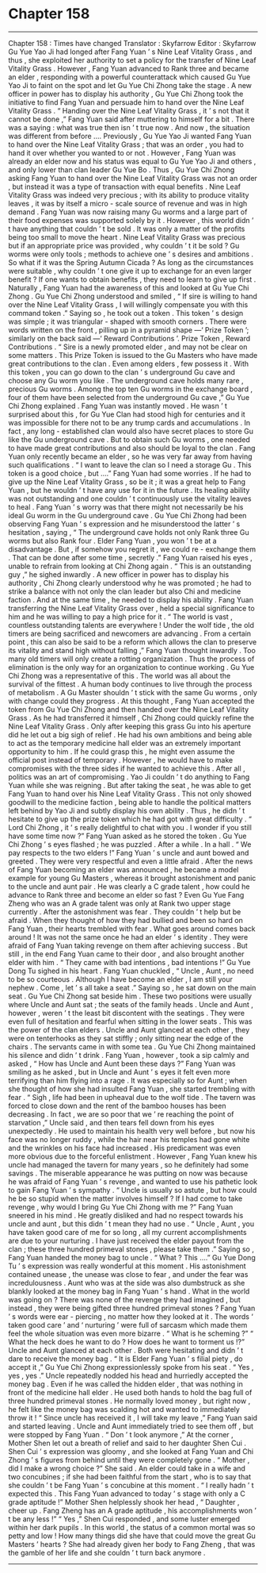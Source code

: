 
# Chapter 158


---

Chapter 158 : Times have changed
Translator :
Skyfarrow
Editor :
Skyfarrow
Gu Yue Yao Ji had longed after Fang Yuan ’ s Nine Leaf Vitality Grass , and thus , she exploited her authority to set a policy for the transfer of Nine Leaf Vitality Grass .
However , Fang Yuan advanced to Rank three and became an elder , responding with a powerful counterattack which caused Gu Yue Yao Ji to faint on the spot and let Gu Yue Chi Zhong take the stage .
A new officer in power has to display his authority , Gu Yue Chi Zhong took the initiative to find Fang Yuan and persuade him to hand over the Nine Leaf Vitality Grass .
“ Handing over the Nine Leaf Vitality Grass , it ’ s not that it cannot be done ,” Fang Yuan said after muttering to himself for a bit .
There was a saying : what was true then isn ’ t true now .
And now , the situation was different from before ….
Previously , Gu Yue Yao Ji wanted Fang Yuan to hand over the Nine Leaf Vitality Grass ; that was an order , you had to hand it over whether you wanted to or not .
However , Fang Yuan was already an elder now and his status was equal to Gu Yue Yao Ji and others , and only lower than clan leader Gu Yue Bo . Thus , Gu Yue Chi Zhong asking Fang Yuan to hand over the Nine Leaf Vitality Grass was not an order , but instead it was a type of transaction with equal benefits .
Nine Leaf Vitality Grass was indeed very precious ; with its ability to produce vitality leaves , it was by itself a micro - scale source of revenue and was in high demand . Fang Yuan was now raising many Gu worms and a large part of their food expenses was supported solely by it .
However , this world didn ’ t have anything that couldn ’ t be sold . It was only a matter of the profits being too small to move the heart .
Nine Leaf Vitality Grass was precious but if an appropriate price was provided , why couldn ’ t it be sold ?
Gu worms were only tools ; methods to achieve one ’ s desires and ambitions . So what if it was the Spring Autumn Cicada ? As long as the circumstances were suitable , why couldn ’ t one give it up to exchange for an even larger benefit ?
If one wants to obtain benefits , they need to learn to give up first .
Naturally , Fang Yuan had the awareness of this and looked at Gu Yue Chi Zhong .
Gu Yue Chi Zhong understood and smiled , “ If sire is willing to hand over the Nine Leaf Vitality Grass , I will willingly compensate you with this command token .”
Saying so , he took out a token .
This token ’ s design was simple ; it was triangular - shaped with smooth corners . There were words written on the front , pilling up in a pyramid shape —‘ Prize Token ’; similarly on the back said —‘ Reward Contributions ’.
Prize Token , Reward Contributions .
“ Sire is a newly promoted elder , and may not be clear on some matters . This Prize Token is issued to the Gu Masters who have made great contributions to the clan . Even among elders , few possess it . With this token , you can go down to the clan ’ s underground Gu cave and choose any Gu worm you like . The underground cave holds many rare , precious Gu worms . Among the top ten Gu worms in the exchange board , four of them have been selected from the underground Gu cave ,” Gu Yue Chi Zhong explained .
Fang Yuan was instantly moved .
He wasn ’ t surprised about this , for Gu Yue Clan had stood high for centuries and it was impossible for there not to be any trump cards and accumulations .
In fact , any long - established clan would also have secret places to store Gu like the Gu underground cave .
But to obtain such Gu worms , one needed to have made great contributions and also should be loyal to the clan .
Fang Yuan only recently became an elder , so he was very far away from having such qualifications .
“ I want to leave the clan so I need a storage Gu . This token is a good choice , but ….” Fang Yuan had some worries .
If he had to give up the Nine Leaf Vitality Grass , so be it ; it was a great help to Fang Yuan , but he wouldn ’ t have any use for it in the future .
Its healing ability was not outstanding and one couldn ’ t continuously use the vitality leaves to heal .
Fang Yuan ’ s worry was that there might not necessarily be his ideal Gu worm in the Gu underground cave .
Gu Yue Chi Zhong had been observing Fang Yuan ’ s expression and he misunderstood the latter ’ s hesitation , saying , “ The underground cave holds not only Rank three Gu worms but also Rank four . Elder Fang Yuan , you won ’ t be at a disadvantage . But , if somehow you regret it , we could re - exchange them . That can be done after some time , secretly .”
Fang Yuan raised his eyes , unable to refrain from looking at Chi Zhong again .
“ This is an outstanding guy ,” he sighed inwardly .
A new officer in power has to display his authority ,
Chi Zhong clearly understood why he was promoted ; he had to strike a balance with not only the clan leader but also Chi and medicine faction . And at the same time , he needed to display his ability .
Fang Yuan transferring the Nine Leaf Vitality Grass over , held a special significance to him and he was willing to pay a high price for it .
“ The world is vast , countless outstanding talents are everywhere ! Under the wolf tide , the old timers are being sacrificed and newcomers are advancing . From a certain point , this can also be said to be a reform which allows the clan to preserve its vitality and stand high without falling ,” Fang Yuan thought inwardly .
Too many old timers will only create a rotting organization . Thus the process of elimination is the only way for an organization to continue working .
Gu Yue Chi Zhong was a representative of this .
The world was all about the survival of the fittest . A human body continues to live through the process of metabolism . A Gu Master shouldn ’ t stick with the same Gu worms , only with change could they progress .
At this thought , Fang Yuan accepted the token from Gu Yue Chi Zhong and then handed over the Nine Leaf Vitality Grass . As he had transferred it himself , Chi Zhong could quickly refine the Nine Leaf Vitality Grass .
Only after keeping this grass Gu into his aperture did he let out a big sigh of relief .
He had his own ambitions and being able to act as the temporary medicine hall elder was an extremely important opportunity to him . If he could grasp this , he might even assume the official post instead of temporary .
However , he would have to make compromises with the three sides if he wanted to achieve this . After all , politics was an art of compromising .
Yao Ji couldn ’ t do anything to Fang Yuan while she was reigning . But after taking the seat , he was able to get Fang Yuan to hand over his Nine Leaf Vitality Grass . This not only showed goodwill to the medicine faction , being able to handle the political matters left behind by Yao Ji and subtly display his own ability .
Thus , he didn ’ t hesitate to give up the prize token which he had got with great difficulty .
“ Lord Chi Zhong , it ’ s really delightful to chat with you . I wonder if you still have some time now ?” Fang Yuan asked as he stored the token .
Gu Yue Chi Zhong ’ s eyes flashed ; he was puzzled .
After a while .
In a hall .
“ We pay respects to the two elders !” Fang Yuan ’ s uncle and aunt bowed and greeted . They were very respectful and even a little afraid .
After the news of Fang Yuan becoming an elder was announced , he became a model example for young Gu Masters , whereas it brought astonishment and panic to the uncle and aunt pair .
He was clearly a C grade talent , how could he advance to Rank three and become an elder so fast ?
Even Gu Yue Fang Zheng who was an A grade talent was only at Rank two upper stage currently .
After the astonishment was fear .
They couldn ’ t help but be afraid .
When they thought of how they had bullied and been so hard on Fang Yuan , their hearts trembled with fear .
What goes around comes back around !
It was not the same once he had an elder ’ s identity .
They were afraid of Fang Yuan taking revenge on them after achieving success .
But still , in the end Fang Yuan came to their door , and also brought another elder with him .
“ They came with bad intentions , bad intentions !” Gu Yue Dong Tu sighed in his heart .
Fang Yuan chuckled , “ Uncle , Aunt , no need to be so courteous . Although I have become an elder , I am still your nephew . Come , let ’ s all take a seat .”
Saying so , he sat down on the main seat .
Gu Yue Chi Zhong sat beside him .
These two positions were usually where Uncle and Aunt sat ; the seats of the family heads .
Uncle and Aunt , however , weren ’ t the least bit discontent with the seatings . They were even full of hesitation and fearful when sitting in the lower seats .
This was the power of the clan elders .
Uncle and Aunt glanced at each other , they were on tenterhooks as they sat stiffly ; only sitting near the edge of the chairs .
The servants came in with some tea .
Gu Yue Chi Zhong maintained his silence and didn ’ t drink . Fang Yuan , however , took a sip calmly and asked , “ How has Uncle and Aunt been these days ?”
Fang Yuan was smiling as he asked , but in Uncle and Aunt ’ s eyes it felt even more terrifying than him flying into a rage .
It was especially so for Aunt ; when she thought of how she had insulted Fang Yuan , she started trembling with fear .
“ Sigh , life had been in upheaval due to the wolf tide . The tavern was forced to close down and the rent of the bamboo houses has been decreasing . In fact , we are so poor that we ’ re reaching the point of starvation ,” Uncle said , and then tears fell down from his eyes unexpectedly .
He used to maintain his health very well before , but now his face was no longer ruddy , while the hair near his temples had gone white and the wrinkles on his face had increased . His predicament was even more obvious due to the forceful enlistment .
However , Fang Yuan knew his uncle had managed the tavern for many years , so he definitely had some savings . The miserable appearance he was putting on now was because he was afraid of Fang Yuan ’ s revenge , and wanted to use his pathetic look to gain Fang Yuan ’ s sympathy .
“ Uncle is usually so astute , but how could he be so stupid when the matter involves himself ? If I had come to take revenge , why would I bring Gu Yue Chi Zhong with me ?”
Fang Yuan sneered in his mind . He greatly disliked and had no respect towards his uncle and aunt , but this didn ’ t mean they had no use .
“ Uncle , Aunt , you have taken good care of me for so long , all my current accomplishments are due to your nurturing . I have just received the elder payout from the clan ; these three hundred primeval stones , please take them .” Saying so , Fang Yuan handed the money bag to uncle .
“ What ? This ….” Gu Yue Dong Tu ’ s expression was really wonderful at this moment .
His astonishment contained unease , the unease was close to fear , and under the fear was incredulousness .
Aunt who was at the side was also dumbstruck as she blankly looked at the money bag in Fang Yuan ’ s hand .
What in the world was going on ?
There was none of the revenge they had imagined , but instead , they were being gifted three hundred primeval stones ?
Fang Yuan ’ s words were ear - piercing , no matter how they looked at it . The words ‘ taken good care ’ and ‘ nurturing ’ were full of sarcasm which made them feel the whole situation was even more bizarre .
“ What is he scheming ?”
“ What the heck does he want to do ? How does he want to torment us !?”
Uncle and Aunt glanced at each other . Both were hesitating and didn ’ t dare to receive the money bag .
“ It is Elder Fang Yuan ’ s filial piety , do accept it ,” Gu Yue Chi Zhong expressionlessly spoke from his seat .
“ Yes , yes , yes .” Uncle repeatedly nodded his head and hurriedly accepted the money bag . Even if he was called the hidden elder , that was nothing in front of the medicine hall elder .
He used both hands to hold the bag full of three hundred primeval stones . He normally loved money , but right now , he felt like the money bag was scalding hot and wanted to immediately throw it !
“ Since uncle has received it , I will take my leave ,” Fang Yuan said and started leaving .
Uncle and Aunt immediately tried to see them off , but were stopped by Fang Yuan .
“ Don ’ t look anymore ,” At the corner , Mother Shen let out a breath of relief and said to her daughter Shen Cui .
Shen Cui ’ s expression was gloomy , and she looked at Fang Yuan and Chi Zhong ’ s figures from behind until they were completely gone .
“ Mother , did I make a wrong choice ?” She said .
An elder could take in a wife and two concubines ; if she had been faithful from the start , who is to say that she couldn ’ t be Fang Yuan ’ s concubine at this moment .
“ I really hadn ’ t expected this . This Fang Yuan advanced to today ’ s stage with only a C grade aptitude !” Mother Shen helplessly shook her head , “ Daughter , cheer up . Fang Zheng has an A grade aptitude , his accomplishments won ’ t be any less !”
“ Yes ,” Shen Cui responded , and some luster emerged within her dark pupils .
In this world , the status of a common mortal was so petty and low !
How many things did she have that could move the great Gu Masters ’ hearts ?
She had already given her body to Fang Zheng , that was the gamble of her life and she couldn ’ t turn back anymore .

---

